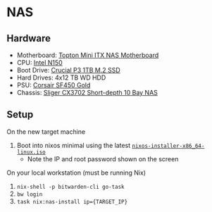 # NAS

## Hardware
- Motherboard: [Topton Mini ITX NAS Motherboard](https://www.aliexpress.us/item/3256807243287509.html)
- CPU: [Intel N150](https://www.intel.com/content/www/us/en/products/sku/241636/intel-processor-n150-6m-cache-up-to-3-60-ghz/specifications.html)
- Boot Drive: [Crucial P3 1TB M.2 SSD](https://www.crucial.com/ssd/p3/ct1000p3ssd8)
- Hard Drives: 4x12 TB WD HDD
- PSU: [Corsair SF450 Gold](https://www.corsair.com/us/en/p/psu/cp-9020104-na/sf-series-sf450-450-watt-80-plus-gold-certified-high-performance-sfx-psu-cp-9020104-na)
- Chassis: [Sliger CX3702 Short-depth 10 Bay NAS](https://sliger.com/products/rackmount/storage/cx3702/)

## Setup
On the new target machine
1. Boot into nixos minimal using the latest [`nixos-installer-x86_64-linux.iso`](https://github.com/nix-community/nixos-images)
    - Note the IP and root password shown on the screen

On your local workstation (must be running Nix)
1. `nix-shell -p bitwarden-cli go-task`
1. `bw login`
1. `task nix:nas-install ip={TARGET_IP}`